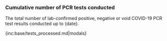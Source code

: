 ﻿### Cumulative number of PCR tests conducted

The total number of lab-confirmed positive, negative or void COVID-19 PCR test results conducted up to {date}.

{inc:base/tests_processed.md|modals}
